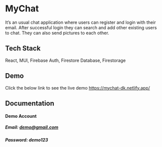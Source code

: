 # MyChat

It’s an usual chat application where users can register and
login with their email. After successful login they can search
and add other existing users to chat. They can also send
pictures to each other.

## Tech Stack

React, MUI, Firebase Auth, Firestore Database, Firestorage

## Demo

Click the below link to see the live demo
https://mychat-dk.netlify.app/

## Documentation

#### Demo Account

##### Email: demo@gmail.com

##### Password: demo123
